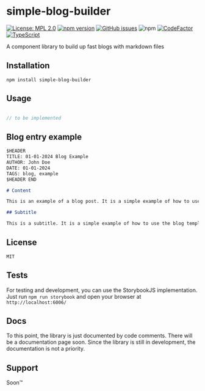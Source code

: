 # simple-blog-builder

[![License: MPL 2.0](https://img.shields.io/badge/License-MPL%202.0-brightgreen.svg)](https://opensource.org/licenses/MPL-2.0)
[![npm version](https://badge.fury.io/js/simple-blog-builder.svg)](https://badge.fury.io/js/simple-blog-builder)
[![GitHub issues](https://img.shields.io/github/issues/JosunLP/simple-blog-builder)](https://github.com/JosunLP/simple-blog-builder/issues)
![npm](https://img.shields.io/npm/dt/simple-blog-builder)
[![CodeFactor](https://www.codefactor.io/repository/github/josunlp/simple-blog-builder/badge)](https://www.codefactor.io/repository/github/josunlp/simple-blog-builder)
[![TypeScript](https://img.shields.io/badge/Developed%20in-TypeScript-blue?logo=typescript)](https://www.typescriptlang.org/)

A component library to build up fast blogs with markdown files

## Installation

    npm install simple-blog-builder

## Usage

```TypeScript

// to be implemented

```

## Blog entry example

```MarkDown
$HEADER
TITLE: 01-01-2024 Blog Example
AUTHOR: John Doe
DATE: 01-01-2024
TAGS: blog, example
$HEADER END

# Content

This is an example of a blog post. It is a simple example of how to use the blog template.

## Subtitle

This is a subtitle. It is a simple example of how to use the blog template.

```

## License

    MIT

## Tests

For testing and development, you can use the StorybookJS implementation. Just run `npm run storybook` and open your browser at `http://localhost:6006/`

## Docs

To this point, the library is just documented by code comments. There will be a documentation page soon. Since the library is still in development, the documentation is not a priority.

## Support

Soon™
